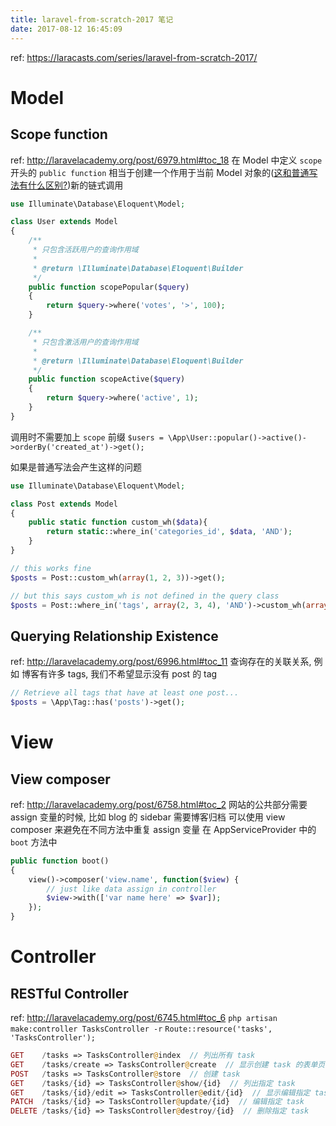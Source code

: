 ```yaml
---
title: laravel-from-scratch-2017 笔记
date: 2017-08-12 16:45:09
---
```

ref: https://laracasts.com/series/laravel-from-scratch-2017/

# Model #

## Scope function ##

ref: http://laravelacademy.org/post/6979.html#toc_18
在 Model 中定义 `scope` 开头的 `public function` 
相当于创建一个作用于当前 Model 对象的([这和普通写法有什么区别?](https://stackoverflow.com/q/15070809/6266737))新的链式调用
``` php
use Illuminate\Database\Eloquent\Model;

class User extends Model
{
    /**
     * 只包含活跃用户的查询作用域
     *
     * @return \Illuminate\Database\Eloquent\Builder
     */
    public function scopePopular($query)
    {
        return $query->where('votes', '>', 100);
    }

    /**
     * 只包含激活用户的查询作用域
     *
     * @return \Illuminate\Database\Eloquent\Builder
     */
    public function scopeActive($query)
    {
        return $query->where('active', 1);
    }
}
```
调用时不需要加上 `scope` 前缀
`$users = \App\User::popular()->active()->orderBy('created_at')->get();`

如果是普通写法会产生这样的问题
``` php
use Illuminate\Database\Eloquent\Model;

class Post extends Model
{
    public static function custom_wh($data){
        return static::where_in('categories_id', $data, 'AND');
    }
}

// this works fine
$posts = Post::custom_wh(array(1, 2, 3))->get();

// but this says custom_wh is not defined in the query class
$posts = Post::where_in('tags', array(2, 3, 4), 'AND')->custom_wh(array(1, 2, 3))->get();

```

## Querying Relationship Existence  ##

ref: http://laravelacademy.org/post/6996.html#toc_11
查询存在的关联关系, 例如
博客有许多 tags, 我们不希望显示没有 post 的 tag
```php
// Retrieve all tags that have at least one post...
$posts = \App\Tag::has('posts')->get();
```


# View #

## View composer ##

ref: http://laravelacademy.org/post/6758.html#toc_2
网站的公共部分需要 assign 变量的时候, 比如 blog 的 sidebar 需要博客归档
可以使用 view composer 来避免在不同方法中重复 assign 变量
在 AppServiceProvider 中的 `boot` 方法中
``` php
public function boot()
{
    view()->composer('view.name', function($view) {
        // just like data assign in controller
        $view->with(['var name here' => $var]);
    });
}
```


# Controller #

## RESTful Controller ##

ref: http://laravelacademy.org/post/6745.html#toc_6
`php artisan make:controller TasksController -r`
`Route::resource('tasks', 'TasksController');`
``` php
GET    /tasks => TasksController@index  // 列出所有 task
GET    /tasks/create => TasksController@create  // 显示创建 task 的表单页
POST   /tasks => TasksController@store  // 创建 task
GET    /tasks/{id} => TasksController@show/{id}  // 列出指定 task
GET    /tasks/{id}/edit => TasksController@edit/{id}  // 显示编辑指定 task 的表单页
PATCH  /tasks/{id} => TasksController@update/{id}  // 编辑指定 task
DELETE /tasks/{id} => TasksController@destroy/{id}  // 删除指定 task
```
